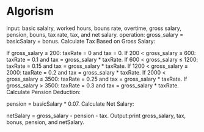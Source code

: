 # Algorism
input: basic salalry, worked hours, bouns rate, overtime, gross salary, pension, bouns, tax rate, tax, and net salary.
operation: 
gross_salary = basicSalary + bonus.
Calculate Tax Based on Gross Salary:

If gross_salary ≤ 200:
taxRate = 0 and tax = 0.
If 200 < gross_salary ≤ 600:
taxRate = 0.1 and tax = gross_salary * taxRate.
If 600 < gross_salary ≤ 1200:
taxRate = 0.15 and tax = gross_salary * taxRate.
If 1200 < gross_salary ≤ 2000:
taxRate = 0.2 and tax = gross_salary * taxRate.
If 2000 < gross_salary ≤ 3500:
taxRate = 0.25 and tax = gross_salary * taxRate.
If gross_salary > 3500:
taxRate = 0.3 and tax = gross_salary * taxRate.
Calculate Pension Deduction:

pension = basicSalary * 0.07.
Calculate Net Salary:

netSalary = gross_salary - pension - tax.
Output:print gross_salary, tax, bonus, pension, and netSalary.
